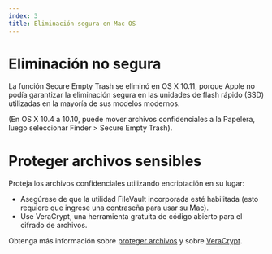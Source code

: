 ```yaml
---
index: 3
title: Eliminación segura en Mac OS
---
```

# Eliminación no segura

La función Secure Empty Trash se eliminó en OS X 10.11, porque Apple no podía garantizar la eliminación segura en las unidades de flash rápido (SSD) utilizadas en la mayoría de sus modelos modernos.

(En OS X 10.4 a 10.10, puede mover archivos confidenciales a la Papelera, luego seleccionar Finder > Secure Empty Trash).

# Proteger archivos sensibles

Proteja los archivos confidenciales utilizando encriptación en su lugar:

* Asegúrese de que la utilidad FileVault incorporada esté habilitada (esto requiere que ingrese una contraseña para usar su Mac).
* Use VeraCrypt, una herramienta gratuita de código abierto para el cifrado de archivos.

Obtenga más información sobre [proteger archivos](umbrella://information/protecting-files)  y sobre [VeraCrypt](umbrella://tools/files/s_veracrypt.md).